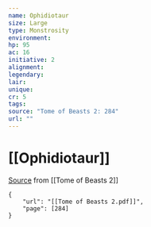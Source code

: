 ```yaml
---
name: Ophidiotaur
size: Large
type: Monstrosity
environment: 
hp: 95
ac: 16
initiative: 2
alignment: 
legendary: 
lair: 
unique: 
cr: 5
tags: 
source: "Tome of Beasts 2: 284"
url: ""
---
```

# [[Ophidiotaur]]

[Source](zotero://open-pdf/library/items/9UQIAB6R?page=284) from [[Tome of Beasts 2]]

```pdf
{
	"url": "[[Tome of Beasts 2.pdf]]",
	"page": [284]
}
```

